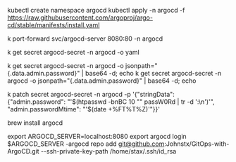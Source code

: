 kubectl create namespace argocd
kubectl apply -n argocd -f https://raw.githubusercontent.com/argoproj/argo-cd/stable/manifests/install.yaml

k port-forward svc/argocd-server 8080:80 -n argocd

k get secret argocd-secret -n argocd -o yaml

k get secret argocd-secret -n argocd -o jsonpath="{.data.admin.password}" | base64 -d; echo
k get secret argocd-secret -n argocd -o jsonpath="{.data.admin.password}" | base64 -d; echo

k patch secret argocd-secret -n argocd -p '{"stringData": {"admin.password": "'$(htpasswd -bnBC 10 "" passW0Rd | tr -d ':\n')'", "admin.passwordMtime": "'$(date +%FT%T%Z)'"}}'

brew install argocd

export ARGOCD_SERVER=localhost:8080
export
argocd login $ARGOCD_SERVER -argocd repo add  git@github.com:Johnstx/GitOps-with-ArgoCD.git --ssh-private-key-path /home/stax/.ssh/id_rsa


